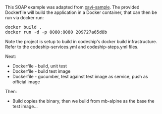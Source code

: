 This SOAP example was adapted from [xavi-sample](https://github.com/xtracdev/xavi-sample). The
provided Dockerfile will build the application in a Docker container, that can then be 
run via docker run:

<pre>
docker build .
docker run -d -p 8080:8080 209727a65d8b
</pre>

Note the project is setup to build in codeship's docker build infrastructure. Refer to the codeship-services.yml
and codeship-steps.yml files.

Next:
* Dockerfile - build, unit test
* Dockerfile - build test image
* Dockerfile - gucumber, test against test image as service, push as official image

Then:

* Build copies the binary, then we build from mb-alpine as the base the test image...

